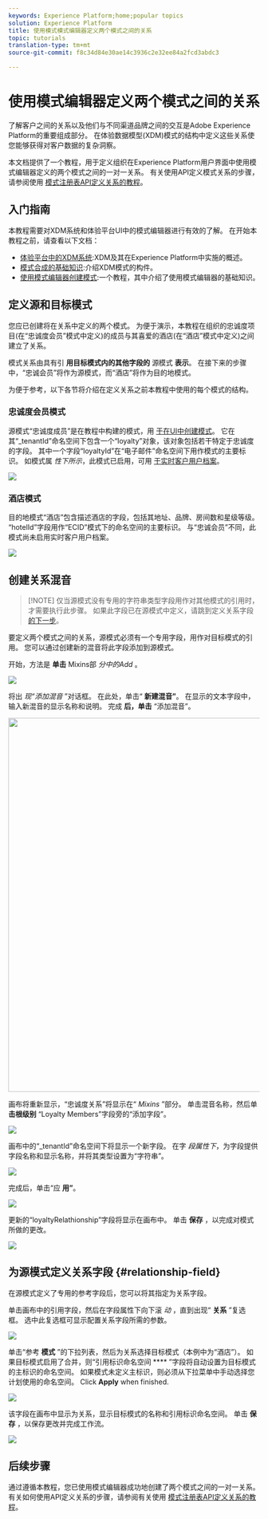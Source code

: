 ```yaml
---
keywords: Experience Platform;home;popular topics
solution: Experience Platform
title: 使用模式模式编辑器定义两个模式之间的关系
topic: tutorials
translation-type: tm+mt
source-git-commit: f8c34d84e30ae14c3936c2e32ee84a2fcd3abdc3

---
```



# 使用模式编辑器定义两个模式之间的关系

了解客户之间的关系以及他们与不同渠道品牌之间的交互是Adobe Experience Platform的重要组成部分。 在体验数据模型(XDM)模式的结构中定义这些关系使您能够获得对客户数据的复杂洞察。

本文档提供了一个教程，用于定义组织在Experience Platform用户界面中使用模式编辑器定义的两个模式之间的一对一关系。 有关使用API定义模式关系的步骤，请参阅使用 [模式注册表API定义关系的教程](relationship-api.md)。

## 入门指南

本教程需要对XDM系统和体验平台UI中的模式编辑器进行有效的了解。 在开始本教程之前，请查看以下文档：

* [体验平台中的XDM系统](../home.md):XDM及其在Experience Platform中实施的概述。
* [模式合成的基础知识](../schema/composition.md):介绍XDM模式的构件。
* [使用模式编辑器创建模式](create-schema-ui.md):一个教程，其中介绍了使用模式编辑器的基础知识。

## 定义源和目标模式

您应已创建将在关系中定义的两个模式。 为便于演示，本教程在组织的忠诚度项目(在“忠诚度会员”模式中定义)的成员与其喜爱的酒店(在“酒店”模式中定义)之间建立了关系。

模式关系由具有引 **用目标模式内的其他字段的** 源模式 **表示**。 在接下来的步骤中，“忠诚会员”将作为源模式，而“酒店”将作为目的地模式。

为便于参考，以下各节将介绍在定义关系之前本教程中使用的每个模式的结构。

### 忠诚度会员模式

源模式“忠诚度成员”是在教程中构建的模式，用 [于在UI中创建模式](create-schema-ui.md)。 它在其“\_tenantId”命名空间下包含一个“loyalty”对象，该对象包括若干特定于忠诚度的字段。 其中一个字段“loyaltyId”在“电子邮件”命名空间下用作模式的主要标识。 如模式属 _性下所示_，此模式已启用，可用 [于实时客户用户档案](../../profile/home.md)。

![](../images/tutorials/relationship/loyalty-members.png)

### 酒店模式

目的地模式“酒店”包含描述酒店的字段，包括其地址、品牌、房间数和星级等级。 “hotelId”字段用作“ECID”模式下的命名空间的主要标识。 与“忠诚会员”不同，此模式尚未启用实时客户用户档案。

![](../images/tutorials/relationship/hotels.png)

## 创建关系混音

>[!NOTE] 仅当源模式没有专用的字符串类型字段用作对其他模式的引用时，才需要执行此步骤。 如果此字段已在源模式中定义，请跳到定义关系字段 [的下一步](#relationship-field)。

要定义两个模式之间的关系，源模式必须有一个专用字段，用作对目标模式的引用。 您可以通过创建新的混音将此字段添加到源模式。

开始，方法是 **单击** Mixins部 _分中的Add_ 。

![](../images/tutorials/relationship/loyalty-add-mixin.png)

将出 _现“添加混音_ ”对话框。 在此处，单击“ **新建混音”**。 在显示的文本字段中，输入新混音的显示名称和说明。 完成 **后，单击** “添加混音”。

<img src="../images/tutorials/relationship/loyalty-create-new-mixin.png" width="750"><br>

画布将重新显示，“忠诚度关系”将显示在“ _Mixins_ ”部分。 单击混音名称，然后单 **击根级别** “Loyalty Members”字段旁的“添加字段”。

![](../images/tutorials/relationship/loyalty-add-field.png)

画布中的“\_tenantId”命名空间下将显示一个新字段。 在字 _段属性下_，为字段提供字段名称和显示名称，并将其类型设置为“字符串”。

![](../images/tutorials/relationship/relationship-field-details.png)

完成后，单击“应 **用”**。

![](../images/tutorials/relationship/relationship-field-apply.png)

更新的“loyaltyRelathionship”字段将显示在画布中。 单击 **保存** ，以完成对模式所做的更改。

![](../images/tutorials/relationship/relationship-field-save.png)

## 为源模式定义关系字段 {#relationship-field}

在源模式定义了专用的参考字段后，您可以将其指定为关系字段。

单击画布中的引用字段，然后在字段属性下向下滚 _动_ ，直到出现“ **关系** ”复选框。 选中此复选框可显示配置关系字段所需的参数。

![](../images/tutorials/relationship/relationship-checkbox.png)

单击“参考 **模式** ”的下拉列表，然后为关系选择目标模式（本例中为“酒店”）。 如果目标模式启用了合并，则“引用标识命名空间 **** ”字段将自动设置为目标模式的主标识的命名空间。 如果模式未定义主标识，则必须从下拉菜单中手动选择您计划使用的命名空间。 Click **Apply** when finished.

![](../images/tutorials/relationship/reference-schema-id-namespace.png)

该字段在画布中显示为关系，显示目标模式的名称和引用标识命名空间。 单击 **保存** ，以保存更改并完成工作流。

![](../images/tutorials/relationship/relationship-save.png)

## 后续步骤

通过遵循本教程，您已使用模式编辑器成功地创建了两个模式之间的一对一关系。 有关如何使用API定义关系的步骤，请参阅有关使用 [模式注册表API定义关系的教程](relationship-api.md)。